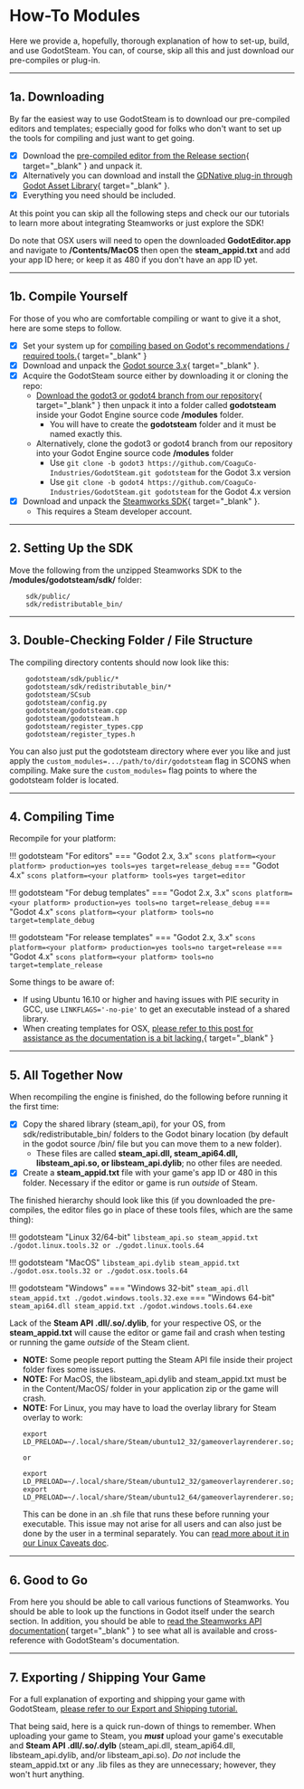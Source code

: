 # How-To Modules

Here we provide a, hopefully, thorough explanation of how to set-up, build, and use GodotSteam.  You can, of course, skip all this and just download our pre-compiles or plug-in.

---
## 1a. Downloading

By far the easiest way to use GodotSteam is to download our pre-compiled editors and templates; especially good for folks who don't want to set up the tools for compiling and just want to get going.

- [x] Download the [pre-compiled editor from the Release section](https://github.com/CoaguCo-Industries/GodotSteam/releases){ target="_blank" } and unpack it.
- [x] Alternatively you can download and install the [GDNative plug-in through Godot Asset Library](https://godotengine.org/asset-library/asset/1045){ target="_blank" }.
- [x] Everything you need should be included.

At this point you can skip all the following steps and check our our tutorials to learn more about integrating Steamworks or just explore the SDK!

Do note that OSX users will need to open the downloaded **GodotEditor.app** and navigate to **/Contents/MacOS** then open the **steam_appid.txt** and add your app ID here; or keep it as 480 if you don't have an app ID yet.

---
## 1b. Compile Yourself

For those of you who are comfortable compiling or want to give it a shot, here are some steps to follow.

- [x] Set your system up for [compiling based on Godot's recommendations / required tools.](https://docs.godotengine.org/en/stable/development/compiling/index.html){ target="_blank" }
- [x] Download and unpack the [Godot source 3.x](https://github.com/godotengine/godot){ target="_blank" }.
- [x] Acquire the GodotSteam source either by downloading it or cloning the repo:
    * [Download the godot3 or godot4 branch from our repository](https://github.com/CoaguCo-Industries/GodotSteam){ target="_blank" } then unpack it into a folder called **godotsteam** inside your Godot Engine source code **/modules** folder.
        * You will have to create the **godotsteam** folder and it must be named exactly this.
    * Alternatively, clone the godot3 or godot4 branch from our repository into your Godot Engine source code **/modules** folder
        * Use ````git clone -b godot3 https://github.com/CoaguCo-Industries/GodotSteam.git godotsteam```` for the Godot 3.x version
        * Use ````git clone -b godot4 https://github.com/CoaguCo-Industries/GodotSteam.git godotsteam```` for the Godot 4.x version
- [x] Download and unpack the [Steamworks SDK](https://partner.steamgames.com){ target="_blank" }.
    * This requires a Steam developer account.

---
## 2. Setting Up the SDK

Move the following from the unzipped Steamworks SDK to the **/modules/godotsteam/sdk/** folder:
````
    sdk/public/
    sdk/redistributable_bin/
````

---
## 3. Double-Checking Folder / File Structure

The compiling directory contents should now look like this:
````
    godotsteam/sdk/public/*
    godotsteam/sdk/redistributable_bin/*
    godotsteam/SCsub
    godotsteam/config.py
    godotsteam/godotsteam.cpp
    godotsteam/godotsteam.h
    godotsteam/register_types.cpp
    godotsteam/register_types.h
````

You can also just put the godotsteam directory where ever you like and just apply the ````custom_modules=.../path/to/dir/godotsteam```` flag in SCONS when compiling.  Make sure the ````custom_modules=```` flag points to where the godotsteam folder is located.

---
## 4. Compiling Time

Recompile for your platform:

!!! godotsteam "For editors"
    === "Godot 2.x, 3.x"
        ````scons platform=<your platform> production=yes tools=yes target=release_debug````
    === "Godot 4.x"
        ````scons platform=<your platform> tools=yes target=editor````

!!! godotsteam "For debug templates"
    === "Godot 2.x, 3.x"
        ````scons platform=<your platform> production=yes tools=no target=release_debug````
    === "Godot 4.x"
        ````scons platform=<your platform> tools=no target=template_debug````

!!! godotsteam "For release templates"
    === "Godot 2.x, 3.x"
        ````scons platform=<your platform> production=yes tools=no target=release````
    === "Godot 4.x"
        ````scons platform=<your platform> tools=no target=template_release````

Some things to be aware of:

- If using Ubuntu 16.10 or higher and having issues with PIE security in GCC, use ````LINKFLAGS='-no-pie'```` to get an executable instead of a shared library.
- When creating templates for OSX, [please refer to this post for assistance as the documentation is a bit lacking.](http://steamcommunity.com/app/404790/discussions/0/364042703865087202/){ target="_blank" }

---
## 5. All Together Now

When recompiling the engine is finished, do the following before running it the first time:

- [x] Copy the shared library (steam_api), for your OS, from sdk/redistributable_bin/ folders to the Godot binary location (by default in the godot source /bin/ file but you can move them to a new folder).
    - These files are called **steam_api.dll, steam_api64.dll, libsteam_api.so, or libsteam_api.dylib**; no other files are needed.
- [x] Create a **steam_appid.txt** file with your game's app ID or 480 in this folder.  Necessary if the editor or game is run _outside_ of Steam.

The finished hierarchy should look like this (if you downloaded the pre-compiles, the editor files go in place of these tools files, which are the same thing):

!!! godotsteam "Linux 32/64-bit"
    ```
    libsteam_api.so
    steam_appid.txt
    ./godot.linux.tools.32 or ./godot.linux.tools.64
    ```
 
!!! godotsteam "MacOS"
    ```
    libsteam_api.dylib
    steam_appid.txt
    ./godot.osx.tools.32 or ./godot.osx.tools.64
    ```
  
!!! godotsteam "Windows"
    === "Windows 32-bit"
        ```
        steam_api.dll
        steam_appid.txt
        ./godot.windows.tools.32.exe
        ```
    === "Windows 64-bit"
        ```
        steam_api64.dll
        steam_appid.txt
        ./godot.windows.tools.64.exe
        ```

Lack of the **Steam API .dll/.so/.dylib**, for your respective OS, or the **steam_appid.txt** will cause the editor or game fail and crash when testing or running the game _outside_ of the Steam client.

- **NOTE:** Some people report putting the Steam API file inside their project folder fixes some issues.
- **NOTE:** For MacOS, the libsteam_api.dylib and steam_appid.txt must be in the Content/MacOS/ folder in your application zip or the game will crash.
- **NOTE:** For Linux, you may have to load the overlay library for Steam overlay to work:
  ```
  export LD_PRELOAD=~/.local/share/Steam/ubuntu12_32/gameoverlayrenderer.so;~/.local/share/Steam/ubuntu12_64/gameoverlayrenderer.so
  
  or 
  
  export LD_PRELOAD=~/.local/share/Steam/ubuntu12_32/gameoverlayrenderer.so;
  export LD_PRELOAD=~/.local/share/Steam/ubuntu12_64/gameoverlayrenderer.so;
  ```
  This can be done in an .sh file that runs these before running your executable.  This issue may not arise for all users and can also just be done by the user in a terminal separately.  You can [read more about it in our Linux Caveats doc](/tutorials/linux_caveats/).

---
## 6. Good to Go

From here you should be able to call various functions of Steamworks. You should be able to look up the functions in Godot itself under the search section. In addition, you should be able to [read the Steamworks API documentation](https://partner.steamgames.com/doc/home){ target="_blank" } to see what all is available and cross-reference with GodotSteam's documentation.

---
## 7. Exporting / Shipping Your Game

For a full explanation of exporting and shipping your game with GodotSteam, [please refer to our Export and Shipping tutorial.](/tutorials/exporting_shipping/)

That being said, here is a quick run-down of things to remember. When uploading your game to Steam, you _**must**_ upload your game's executable and **Steam API .dll/.so/.dylb** (steam_api.dll, steam_api64.dll, libsteam_api.dylib, and/or libsteam_api.so).  *Do not* include the steam_appid.txt or any .lib files as they are unnecessary; however, they won't hurt anything.
